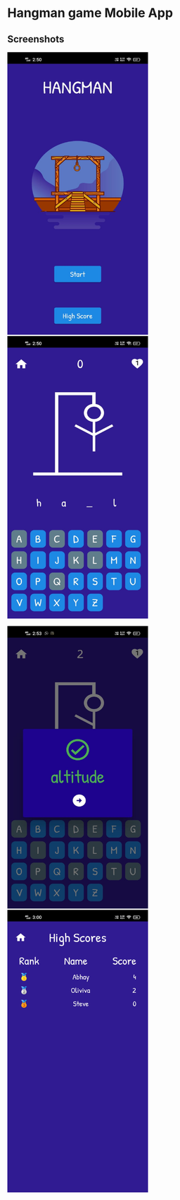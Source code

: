 # Hangman game Mobile App

## Screenshots
<img src="https://github.com/abhay-2105/Flutter-Hangman-game-mobileApp/blob/master/screenshots/hangman%20screenshot(1).jpeg" width=320 height=640> <img src="https://github.com/abhay-2105/Flutter-Hangman-game-mobileApp/blob/master/screenshots/hangman%20screenshot(2).jpeg" width=320 height=640>

<img src="https://github.com/abhay-2105/Flutter-Hangman-game-mobileApp/blob/master/screenshots/hangman%20screenshot(3).jpeg" width=320 height=640><img src="https://github.com/abhay-2105/Flutter-Hangman-game-mobileApp/blob/master/screenshots/hangman%20screenshot(4).jpeg" width=320 height=640>
